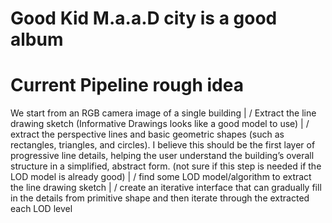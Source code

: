 # Good Kid M.a.a.D city is a good album

# Current Pipeline rough idea

We start from an RGB camera image of a single building
 |
\/
Extract the line drawing sketch (Informative Drawings looks like a good model to use)
 |
\/
extract the perspective lines and basic geometric shapes (such as rectangles, triangles, and circles). I believe this should be the first layer of progressive line details, helping the user understand the building’s overall structure in a simplified, abstract form. (not sure if this step is needed if the LOD model is already good)
 |
\/
find some LOD model/algorithm to extract the line drawing sketch
 |
\/
create an iterative interface that can gradually fill in the details from primitive shape and then iterate through the extracted each LOD level